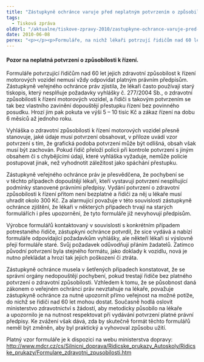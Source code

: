 ```yaml
---
title: "Zástupkyně ochránce varuje před neplatným potvrzením o způsobilosti k řízení"
tags:
  - Tisková zpráva
oldUrl: "/aktualne/tiskove-zpravy-2010/zastupkyne-ochrance-varuje-pred-neplatnym-potvrzenim-o-zpusobilosti-k-rizeni"
date: 2010-06-08
perex: "<p></p><p>Formuláře, na nichž lékaři potrzují řidičům nad 60 let jejich zdravotní způsobilost k řízení motorových vozidel, ne vždy odpovídají platným právním předpisům. Řidičům s takovým potrzením pak hrozí pokuta ve výši 5-10 tisíc Kč a zákaz řízení na 6-12 měsíců.</p>"
---
```


<!-- imported from the old website -->

<h4>Pozor na neplatná potvrzení o způsobilosti k řízení.</h4><p>Formuláře potvrzující řidičům nad 60 let jejich zdravotní způsobilost k řízení motorových vozidel nemusí vždy odpovídat platným právním předpisům. Zástupkyně veřejného ochránce práv zjistila, že lékaři často používají starý tiskopis, který nesplňuje požadavky vyhlášky č. 277/2004 Sb., o zdravotní způsobilosti k řízení motorových vozidel, a řidiči s takovým potvrzením se tak bez vlastního zavinění dopouštějí přestupku řízení bez povinného posudku. Hrozí jim pak pokuta ve výši 5 – 10 tisíc Kč a zákaz řízení na dobu 6 měsíců až jednoho roku.</p><p>Vyhláška o zdravotní způsobilosti k řízení motorových vozidel přesně stanovuje, jaké údaje musí potvrzení obsahovat, v příloze uvádí vzor potvrzení s tím, že grafická podoba potvrzení může být odlišná, obsah však musí být zachován. Pokud řidič přeloží policii při kontrole potvrzení s jiným obsahem či s chybějícími údaji, které vyhláška vyžaduje, nemůže policie postupovat jinak, než vyhodnotit záležitost jako spáchání přestupku.</p><p>Zástupkyně veřejného ochránce práv je přesvědčena, že pochybení se v těchto případech dopouštějí lékaři, kteří vystavují potvrzení nesplňující podmínky stanovené právními předpisy. Vydání potvrzení o zdravotní způsobilosti k řízení přitom není bezplatné a řidiči za něj u lékaře musí uhradit okolo 300 Kč. Za alarmující považuje v této souvislosti zástupkyně ochránce zjištění, že lékaři v některých případech trvají na starých formulářích i přes upozornění, že tyto formuláře již nevyhovují předpisům. </p><p>Výrobce formulářů kontaktovaný v souvislosti s konkrétním případem potrestaného řidiče, zástupkyni ochránce potvrdil, že sice vydává a nabízí formuláře odpovídající požadavkům vyhlášky, ale někteří lékaři si výslovně přejí formuláře staré. Svůj požadavek odůvodňují přáním žadatelů. Zatímco původní potvrzení byla stejného formátu, jako doklady k vozidlu, nová je nutno překládat a hrozí tak jejich poškození či ztráta.</p><p>Zástupkyně ochránce musela v šetřených případech konstatovat, že se správní orgány nedopouštějí pochybení, pokud trestají řidiče bez platného potvrzení o zdravotní způsobilosti. Vzhledem k tomu, že se působnost daná zákonem o veřejném ochránci práv nevztahuje na lékaře, považuje zástupkyně ochránce za nutné upozornit přímo veřejnost na možné potíže, do nichž se řidiči nad 60 let mohou dostat. Současně hodlá oslovit ministerstvo zdravotnictví s žádostí, aby metodicky působilo na lékaře a upozornilo je na nutnost respektovat při vydávání potvrzení platné právní předpisy. Ke zvážení však dává, zda by skutečně formát těchto formulářů neměl být změněn, aby byl praktický a vyhovoval způsobu užití.</p><p class="MsoNormal" style="MARGIN: 0cm 0cm 0pt">Platný vzor formuláře je k dispozici na webu ministerstva dopravy:</p><p class="MsoNormal" style="MARGIN: 0cm 0cm 0pt"><a title="Otevření do nového okna" href="http://www.mdcr.cz/cs/Silnicni_doprava/Ridicske_prukazy_Autoskoly/Ridicske_prukazy/Formulare_zdravotni_zpusobilosti.htm" target="_blank">http://www.mdcr.cz/cs/Silnicni_doprava/Ridicske_prukazy_Autoskoly/Ridicske_prukazy/Formulare_zdravotni_zpusobilosti.htm</a> <img alt="" src="https://www.ochrance.cz/typo3/ext/od_linkdesc/icons/external.gif" class="od_linkdesc_icon_external" /></p><p></p>
